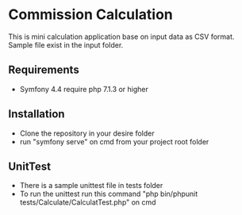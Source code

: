 # Commission Calculation
This is mini calculation application base on input data as CSV format. Sample file exist in the input folder.

## Requirements
- Symfony 4.4 require php 7.1.3 or higher

## Installation
- Clone the repository in your desire folder
- run "symfony serve" on cmd from your project root folder

## UnitTest
- There is a sample unittest file in tests folder
- To run the unittest run this command "php bin/phpunit tests/Calculate/CalculatTest.php" on cmd

